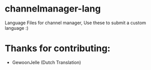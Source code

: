 # channelmanager-lang
Language Files for channel manager, Use these to submit a custom language :)

# Thanks for contributing:
- GewoonJelle (Dutch Translation)
